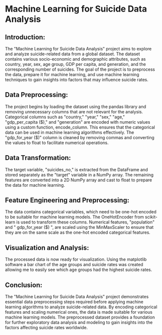 ﻿# Machine Learning for Suicide Data Analysis

## Introduction:
The "Machine Learning for Suicide Data Analysis" project aims to explore and analyze suicide-related data from a global dataset. The dataset contains various socio-economic and demographic attributes, such as country, year, sex, age group, GDP per capita, and generation, and the corresponding number of suicides. The goal of the project is to preprocess the data, prepare it for machine learning, and use machine learning techniques to gain insights into factors that may influence suicide rates.

## Data Preprocessing:
The project begins by loading the dataset using the pandas library and removing unnecessary columns that are not relevant for the analysis.
Categorical columns such as "country," "year," "sex," "age," "gdp_per_capita ($)," and "generation" are encoded with numeric values using a custom function, encode_column. This ensures that the categorical data can be used in machine learning algorithms effectively.
The "gdp_for_year ($)" column is cleaned by removing commas and converting the values to float to facilitate numerical operations.

## Data Transformation:
The target variable, "suicides_no," is extracted from the DataFrame and stored separately as the "target" variable in a NumPy array.
The remaining features are converted into a 2D NumPy array and cast to float to prepare the data for machine learning.

## Feature Engineering and Preprocessing:
The data contains categorical variables, which need to be one-hot encoded to be suitable for machine learning models. The OneHotEncoder from scikit-learn is used to transform these columns.
Numerical features, "population" and " gdp_for_year ($) ", are scaled using the MinMaxScaler to ensure that they are on the same scale as the one-hot encoded categorical features.

## Visualization and Analysis:
The processed data is now ready for visualization. Using the matplotlib software a bar chart of the age groups and suicide rates was created allowing me to easily see which age groups had the highest suicide rates.

## Conclusion:
The "Machine Learning for Suicide Data Analysis" project demonstrates essential data preprocessing steps required before applying machine learning algorithms to analyze suicide-related data. By encoding categorical features and scaling numerical ones, the data is made suitable for various machine learning models. The preprocessed dataset provides a foundation for further exploratory data analysis and modeling to gain insights into the factors affecting suicide rates worldwide.
